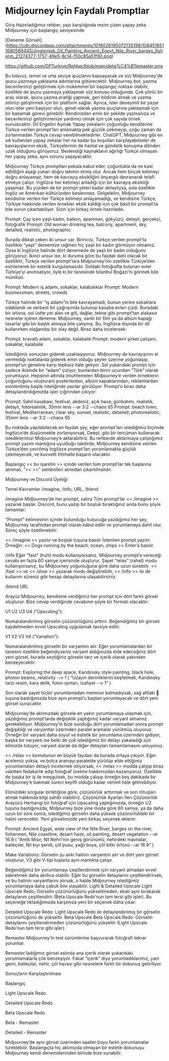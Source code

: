 # Midjourney İçin Faydalı Promptlar
Giriş
Hazırladığımız rehber, yazı karşılığında resim çizen yapay zeka Midjourney için başlangıç seviyesinde 

[Deneme Görseli] (https://cdn.discordapp.com/attachments/1016026195072135198/1084516511680569445/Jinglemisk_Oil_Painting_Ancient_Egpyt_Nile_River_barges_fisherm_21274377-1757-49e5-8c14-f50c85a51f90.png)

https://github.com/GPTurkiye/Rehber/blob/main/deta%C4%B1lemaster.png



Bu kılavuz, temel ve orta seviye ipuçlarını kapsayacak ve sizi Midjourney'de ipucu yazmaya yaklaşma adımlarına götürecektir. Midjourney bot, yazma becerilerinizi geliştirmek için mükemmel bir başlangıç noktası olabilir, özellikle de ipucu yazmaya yaklaşmak söz konusu olduğunda. Çok yönlü bir araç olarak, ipucu yazma pratiği yapmak, geri bildirim almak ve yazma stilinizi geliştirmek için bir platform sağlar. Ayrıca, ister deneyimli bir yazar olun ister yeni başlıyor olun, genel olarak yazma ipuçlarına yaklaşmak için bir basamak görevi görebilir. Kendinizden emin bir şekilde yazmanıza ve becerilerinizi geliştirmenize yardımcı olmak için çok sayıda örnek sunulacaktır.
Dil Engelini Aşmak
Yapay zekaların çoğunluğu kendilerine Türkçe verilen prompt’ları anlamakta pek güçlük çekmeyip, çoğu zaman da zorlanmadan Türkçe cevap verebilmektedirler. ChatGPT, Midjourney gibi en sık kullanılan yapay zekalar her ne kadar bu koşulları karşılayabilseler de kavrayışlarının eksik, Türkçelerinin de hantal ve gündelik konuşma dilinden uzak olduğunu görüyoruz. Beslendiği kaynakların ağırlığı Türkçe olmayan her yapay zeka, aynı sorunu yaşayacaktır. 

Midjourney Türkçe promptları pekala kabul eder, çoğunlukla da ne kast edildiğini aşağı yukarı doğru tahmin etmiş olur. Ancak hem birçok kelimeyi doğru anlayamaz, hem de kavrayış eksikliğini önyargılı davranarak telafi etmeye çalışır. İngilizce her kelimeyi anladığı için bir kavrayış eksikliği yaşamaz. Bu yüzden de bir prompt yeteri kadar detaylıysa, asla özellikle İngiliz ve Amerikan kültüründen beslenmez. Gelgelelim, Midjourney kendisine verilen her Türkçe kelimeyi anlayamadığı, ve kendisine Türkçe, Türkiye hakkında verilen örnekler eksik kaldığı için çok basit bir prompt’ta bile sorun çıkartabiliyor. Sizin için birkaç örnek hazırladık.


Prompt: Çay içen yaşlı kadın, balkon, apartman, gökyüzü, detaylı, gerçekçi, fotoğrafik
Prompt: Old woman drinking tea, balcony, apartment, sky, detailed,
realistic, photographic















Burada dikkat çeken iki unsur var. Birincisi, Türkçe verilen prompt’ta özellikle “yaşlı” dememize rağmen hiç yaşlı bir kadın görmüyor olmamız. Oysa ki İngilizce halinde dört denemede de yaşlı bir kadın olduğunu görüyoruz. İkinci unsur ise, ki duruma göre bu faydalı dahi olacak bir özelliktir, Türkçe verilen prompt’lara Midjourney’nin özellikle Türkiye’den esinlenerek bir estetik kurgulamasıdır. Soldaki fotoğrafta bulunan evler Türkiye’yi anımsatıyor, öyle ki bir tanesinde İstanbul Boğazı’nı görmek bile mümkün. 


Prompt: Modern iş adamı, sokaklar, kalabalıklar
Prompt: Modern businessman, streets, crowds









Türkçe halinde bir “iş adamı”nı bile kavrayamadı, bunun yerine sokaklara odaklandı ve serbest bir çağrışımda bulunup kasaba evleri çizdi. Buradaki bir istisna, sol üstte yer alan ve göl, dağlar, tekne gibi prompt’tan alakasız nesneler içeren deneme. Midjourney, sanki bir film ya da albüm kapağı tasarlar gibi bir başlık atmaya bile çalışmış. Bu, İngilizce dışında bir dil kullanırken olağandışı bir olay değil. Biraz daha incelersek:

Prompt: kravatlı adam, sokaklar, 
kalabalık
Prompt: modern şirket çalışanı, sokaklar, kalabalık













İstediğimiz sonuçtan giderek uzaklaşıyoruz. Midjourney de kavrayışının el vermediği noktalarda giderek emin olduğu şeyler üzerine yoğunlaşıp, prompt’un geneline karşı tepkisiz hale geliyor. Sol yukarıdaki prompt için sadece ikisinde bir “adam” çiziyor, bunlardan birini ucundan “Türk” olarak yorumluyor. Hepsinin altında (muhtemelen Midjourney’e verilen örneklerin çoğunluğunu oluşturan) posterlerden, albüm kapaklarından, reklamlardan esinlenilmiş başlık niteliğinde yazılar görülüyor. Prompt’u biraz daha detaylandırdığımızda işler çığırından çıkıyor:


Prompt: Sahil kasabası, festival, akdeniz, açık hava, günbatımı, realistik, detaylı, fotorealistik, 35mm lens --ar 3:2 --chaos 65
Prompt: beach town, festival, Mediterranean, clear sky, sunset, realistic, detailed, photorealistic, 35mm lens --ar 3:2 --chaos 65
















Bu noktada yapılabilecek en faydalı şey, eğer prompt’ları istediğimiz biçimde İngilizce’de düşünmekte zorlanıyorsak, DeepL gibi bir tercüman kullanarak istediklerimizi Midjourney’e aktarabiliriz. Bu rehberde aktarmaya çalıştığımız prompt yazım mantığına uyulduğu takdirde, Midjourney kendisine veirlen Türkçe’den çevrilmiş İngilizce prompt’ları yorumlamakta güçlük çekmeyecek, ve kuvvetli ihtimalle başarılı olacaktır. 

Başlangıç
<< bu işaretin >> içinde verilen tüm prompt’lar tek başlarına alınmalı, “<< >>” sembolleri alıntıdan çıkartılmalıdır.

Midjourney ve Discord Üyeliği

Temel Kavramlar
/imagine, /info, URL, /blend

/imagine
Midjourney’de her prompt, satıra Tüm prompt’lar << /imagine >> yazarak başlar. Discord, bunu yazıp bir boşluk bıraktığınız anda bunu şöyle tamamlar:









“Prompt” kelimesinin içinde bulunduğu kutucuğa yazdığımız her şey, Midjourney tarafından prompt olarak kabul edilir ve yorumlamaya dahil olur. Süreç şöyle özetlenebilir:

<< /imagine >> yazılır ve boşluk tuşuna basılır
İstenilen prompt yazılır: Örneğin: << Dogs running by the beach, ocean, ships >>
Enter’a basılır.


/info
Eğer “fast” (hızlı) modu kullanıyorsanız, Midjourney prompt’a vereceği cevabı en fazla 60 saniye içerisinde oluşturur. Şayet “relax” (rahat) modu kullanıyorsanız, bu Midjourney yoğunluğuna göre daha uzun sürebilir. << /fast >> ve << /slow >> yazarak modu değiştirebilir, << /info >> ile de kullanım süreniz gibi hesap detaylarına ulaşabilirsiniz.




/blend
URL

Arayüz
Midjourney, kendisine verdiğimiz her prompt için dört farklı görsel oluşturur. Bize cevap verdiğinde cevabının şöyle bir formatı olacaktır:

 U1   U2   U3   U4  (“Upscaling”):

Numaralandırılmış görselin çözünürlüğünü arttırır. Beğendiğimiz bir görseli kaydetmeden evvel Upscaling uygulamak tavsiye edilir.

 V1   V2   V3   V4  (“Variation”):

Numaralandırılmış görselin bir varyantını alır. Eğer yorumlamalardan bir tanesini özellikle beğendiyseniz varyant aldığınızda elde edeceğiniz dört yeni görsel, burada seçtiğiniz görsele tarz ve içerik olarak yakından benzeyecektir.


Prompt: Exploring the deep space, Kandinsky style painting, black hole, photon beams, relativity --v 1 ( “Uzayın derinliklerini keşfetmek, Kandinsky tarzı resim, kara delik, foton ışınları, izafiyet --v 1” )

Son olarak şayet hiçbir yorumlamadan memnun kalmadıysak, sağ alttaki 🔁 tuşuna bastığımızda bize aynı prompt’u baştan yorumlayacak ve dört yeni görsel sunacaktır.

Midjourney’de aklımızdaki görsele en yakın yorumlamaya ulaşmak için, yazdığımız prompt’larda değişiklik yaptığımız kadar varyant almamız gerekebiliyor. Midjourney’in bize sunduğu dört yorumlamadan sonra prompt değişikliği ve varyantlar üzerinden paralel aramalar yürütmüş oluyoruz. Örneğin bir varyant daha soyut ve estetik bir yorumlama üzerinden gidiyor, başka bir varyantı ise belki de çok istediğimiz bir detayı yakaladığı için elimizde tutuyor, varyant alarak da diğer detayları tamamlamasını umuyoruz.

<< /relax >> komutunun en büyük faydası da burada ortaya çıkıyor. Eğer acelemiz yoksa, ve bolca aramayı paralelde yürütüp elde ettiğimiz yorumlamaları detaylı incelemek istiyorsak, << /relax >> modda çalışıp biraz vakitten fedakarlık edip fotoğraf üretme hakkımızdan kazanıyoruz. Özellikle de başka bir iş ile meşgulsek, bu modda çalışıp örneğin beş dakikada bir Midjourney’e bakmak süreci keyifli olduğu kadar verimli hale getirebiliyor.

Elimizdeki sorgular biriktiğine göre, çözünürlük arttırmak ve son rötuşları atmak hakkında bilgi sahibi olabiliriz.
Çözünürlük Ayarları
İleri Çözünürlük Arayüzü
Herhangi bir fotoğraf için Upscaling yaptığımızda, örneğin  U2  tuşuna bastığımızda, Midjourney bize yine moda göre 60 saniye, ya da daha uzun bir süre sonra, istediğimiz görselin daha yüksek çözünürlükteki bir halini verecektir. Yeni görselimizde yeni birkaç seçenek eklenir.



















Prompt: Ancient Egypt, wide view of the Nile River, barges on the river, fishermen, Nile coastline, desert haze, oil painting, desert vegetation --ar 16:9 ( “Antik Mısır, Nil Nehri'nin geniş görünümü, nehirdeki mavnalar, balıkçılar, Nil kıyı şeridi, çöl pusu, yağlı boya, çöl bitki örtüsü --ar 16:9” )

Make Variations: Görselin şu anki halinin varyantını alır ve dört yeni görsel oluşturur,   V3  gibi V-tipi tuşlarla aynı mantıkta çalışır. 

Beğendiğimiz bir yorumlamayı çeşitlendirmek için varyant almadan evvel sabretmek daha akıllıca olabilir. Eğer bu görselin detaylarını çeşitlendirirsek, ve bu halinin varyantlarını alırsak, o halde Midjourney istediğimiz yorumlamaya daha çabuk bile ulaşabilir. 
Light & Detailed Upscale
Light Upscale Redo, Görselin çözünürlüğünü yükseltmeden, ebatı aynı bırakarak detaylarını çeşitlendirir (Beta Upscale Redo’nun tam tersi gibi işler). Bu seçeneğe tıkladığımızda karşımıza yeni bir seçenek daha çıkar:

















Detailed Upscale Redo: Light Upscale Redo ile detaylandırılmış bir görselin çözünürlüğünü de yükseltir.
Beta Upscale
Beta Upscale Redo: Görselin detaylarını çeşitlendirmeden çözünürlüğünü yükseltir (Light 
Upscale Redo’nun tam tersi gibi işler).

Remaster
Midjourney’in test sürümlerine başvurarak fotoğrafı tekrar yorumlar. 

























Remaster’ladığımız görsel aslında ana içerik olarak yukarıdaki yorumlamalarla çok benzeşiyor. Fakat “içerik” diye yorumladıklarımız, yani gemi, balıkçılar, nehir, çöl havası gibi nesnelere farklı bir dokunuş getiriliyor. 

Sonuçların Karşılaştırılması
















Başlangıç

















Light Upscale Redo






















Detailed Upscale Redo



















Beta Upscale Redo
























Beta - Remaster




















Detailed - Remaster


Midjourney’de aynı görsel üzerinden saatler boyu farklı yorumlamalar türetilebilir. Başlangıçta hiç aklımızda olmayan bir estetik dokunuşu Midjourney kendi denemelerinden birinde bize sunabilir. 

